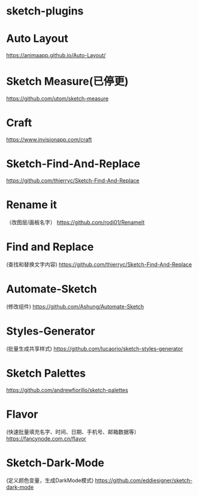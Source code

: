 # sketch-plugins

# Auto Layout
https://animaapp.github.io/Auto-Layout/

# Sketch Measure(已停更)
https://github.com/utom/sketch-measure

# Craft
https://www.invisionapp.com/craft

# Sketch-Find-And-Replace
https://github.com/thierryc/Sketch-Find-And-Replace

# Rename it
（改图层/画板名字）
https://github.com/rodi01/RenameIt

# Find and Replace
(查找和替换文字内容)
https://github.com/thierryc/Sketch-Find-And-Replace

# Automate-Sketch
(修改组件)
https://github.com/Ashung/Automate-Sketch

# Styles-Generator
(批量生成共享样式)
https://github.com/lucaorio/sketch-styles-generator

# Sketch Palettes
https://github.com/andrewfiorillo/sketch-palettes

# Flavor
(快速批量填充名字、时间、日期、手机号、邮箱数据等）
https://fancynode.com.cn/flavor

# Sketch-Dark-Mode
(定义颜色变量，生成DarkMode模式)
https://github.com/eddiesigner/sketch-dark-mode
